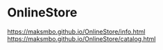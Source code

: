 # OnlineStore
https://maksmbo.github.io/OnlineStore/info.html
https://maksmbo.github.io/OnlineStore/catalog.html

